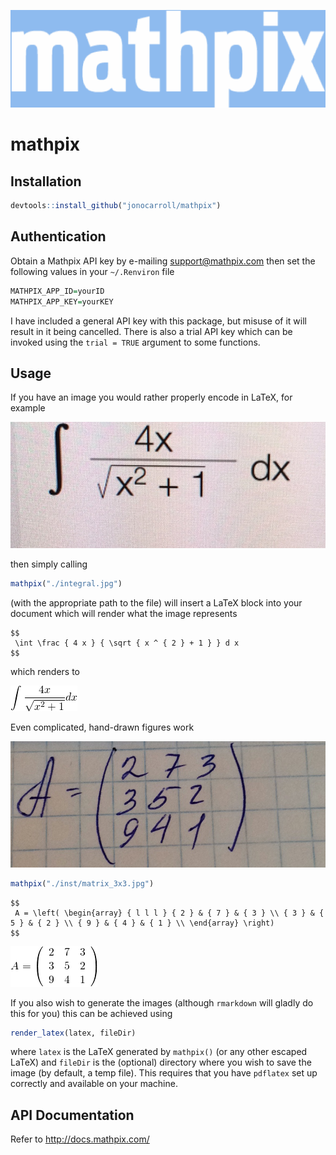 
<!-- README.md is generated from README.Rmd. Please edit that file -->
![](./inst/logo_blue.png)

mathpix
=======

Installation
------------

``` r
devtools::install_github("jonocarroll/mathpix")
```

Authentication
--------------

Obtain a Mathpix API key by e-mailing <support@mathpix.com> then set the following values in your `~/.Renviron` file

``` r
MATHPIX_APP_ID=yourID
MATHPIX_APP_KEY=yourKEY
```

I have included a general API key with this package, but misuse of it will result in it being cancelled. There is also a trial API key which can be invoked using the `trial = TRUE` argument to some functions.

Usage
-----

If you have an image you would rather properly encode in LaTeX, for example

![](./inst/integral.jpg)

then simply calling

``` r
mathpix("./integral.jpg")
```

(with the appropriate path to the file) will insert a LaTeX block into your document which will render what the image represents

    $$
     \int \frac { 4 x } { \sqrt { x ^ { 2 } + 1 } } d x  
    $$

which renders to

![](./inst/eq_no_01.png)

Even complicated, hand-drawn figures work

![](./inst/matrix_3x3.jpg)

``` r
mathpix("./inst/matrix_3x3.jpg")
```

    $$
     A = \left( \begin{array} { l l l } { 2 } & { 7 } & { 3 } \\ { 3 } & { 5 } & { 2 } \\ { 9 } & { 4 } & { 1 } \\ \end{array} \right)  
    $$

![](./inst/eq_no_02.png)

If you also wish to generate the images (although `rmarkdown` will gladly do this for you) this can be achieved using

``` r
render_latex(latex, fileDir)
```

where `latex` is the LaTeX generated by `mathpix()` (or any other escaped LaTeX) and `fileDir` is the (optional) directory where you wish to save the image (by default, a temp file). This requires that you have `pdflatex` set up correctly and available on your machine.

API Documentation
-----------------

Refer to <http://docs.mathpix.com/>
